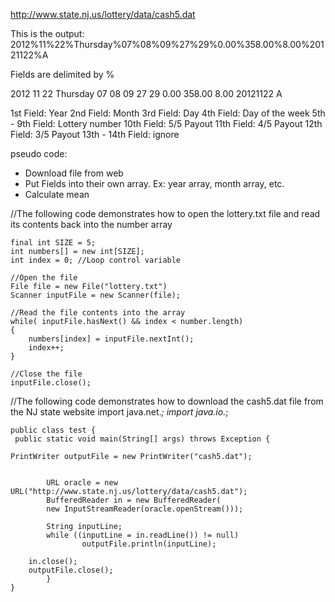 http://www.state.nj.us/lottery/data/cash5.dat

This is the output:
2012%11%22%Thursday%07%08%09%27%29%0.00%358.00%8.00%20121122%A

Fields are delimited by %

2012 11 22 Thursday 07 08 09 27 29 0.00 358.00 8.00 20121122 A

1st Field: Year
2nd Field: Month
3rd Field: Day
4th Field: Day of the week
5th - 9th Field: Lottery number
10th Field: 5/5 Payout
11th Field: 4/5 Payout
12th Field: 3/5 Payout
13th - 14th Field: ignore

pseudo code:
* Download file from web
* Put Fields into their own array. Ex: year array, month array, etc.
* Calculate mean

//The following code demonstrates how to open the lottery.txt file and read its contents back into the number array

	final int SIZE = 5;
	int numbers[] = new int[SIZE];
	int index = 0; //Loop control variable

	//Open the file
	File file = new File("lottery.txt")
	Scanner inputFile = new Scanner(file);

	//Read the file contents into the array
	while( inputFile.hasNext() && index < number.length)
	{
  		numbers[index] = inputFile.nextInt();
  		index++;
	}

	//Close the file
	inputFile.close();


	
//The following code demonstrates how to download the cash5.dat file from the NJ state website
	import java.net.*;
	import java.io.*;

	public class test {
   	 public static void main(String[] args) throws Exception {

	PrintWriter outputFile = new PrintWriter("cash5.dat");


        	URL oracle = new URL("http://www.state.nj.us/lottery/data/cash5.dat");
        	BufferedReader in = new BufferedReader(
        	new InputStreamReader(oracle.openStream()));

        	String inputLine;
        	while ((inputLine = in.readLine()) != null)
            		outputFile.println(inputLine);
        	
		in.close();
		outputFile.close();
    		}
	}
